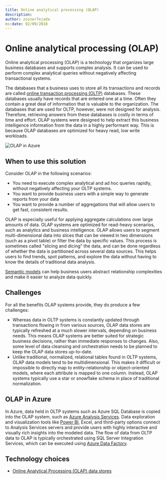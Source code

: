 ```yaml
---
title: Online analytical processing (OLAP)
description: 
author: zoinerTejada
ms:date: 02/09/2018
---
```


# Online analytical processing (OLAP)

Online analytical processing (OLAP) is a technology that organizes large business databases and supports complex analysis. It can be used to perform complex analytical queries without negatively affecting transactional systems.

The databases that a business uses to store all its transactions and records are called [online transaction processing (OLTP)](online-transaction-processing.md) databases. These databases usually have records that are entered one at a time. Often they contain a great deal of information that is valuable to the organization. The databases that are used for OLTP, however, were not designed for analysis. Therefore, retrieving answers from these databases is costly in terms of time and effort. OLAP systems were designed to help extract this business intelligence information from the data in a highly performant way. This is because OLAP databases are optimized for heavy read, low write workloads.

![OLAP in Azure](./images/olap-data-pipeline.png) 

## When to use this solution

Consider OLAP in the following scenarios:

- You need to execute complex analytical and ad hoc queries rapidly, without negatively affecting your OLTP systems. 
- You want to provide business users with a simple way to generate reports from your data
- You want to provide a number of aggregations that will allow users to get fast, consistent results. 

OLAP is especially useful for applying aggregate calculations over large amounts of data. OLAP systems are optimized for read-heavy scenarios, such as analytics and business intelligence. OLAP allows users to segment multi-dimensional data into slices that can be viewed in two dimensions (such as a pivot table) or filter the data by specific values. This process is sometimes called "slicing and dicing" the data, and can be done regardless of whether the data is partitioned across several data sources. This helps users to find trends, spot patterns, and explore the data without having to know the details of traditional data analysis.

[Semantic models](../concepts/semantic-modeling.md) can help business users abstract relationship complexities and make it easier to analyze data quickly.

## Challenges

For all the benefits OLAP systems provide, they do produce a few challenges:

- Whereas data in OLTP systems is constantly updated through transactions flowing in from various sources, OLAP data stores are typically refreshed at a much slower intervals, depending on business needs. This means OLAP systems are better suited for strategic business decisions, rather than immediate responses to changes. Also, some level of data cleansing and orchestration needs to be planned to keep the OLAP data stores up-to-date.
- Unlike traditional, normalized, relational tables found in OLTP systems, OLAP data models tend to be multidimensional. This makes it difficult or impossible to directly map to entity-relationship or object-oriented models, where each attribute is mapped to one column. Instead, OLAP systems typically use a star or snowflake schema in place of traditional normalization.

## OLAP in Azure

In Azure, data held in OLTP systems such as Azure SQL Database is copied into the OLAP system, such as [Azure Analysis Services](/azure/analysis-services/analysis-services-overview). Data exploration and visualization tools like [Power BI](https://powerbi.microsoft.com), Excel, and third-party options connect to Analysis Services servers and provide users with highly interactive and visually rich insights into the modeled data. The flow of data from OLTP data to OLAP is typically orchestrated using SQL Server Integration Services, which can be executed using [Azure Data Factory](/azure/data-factory/concepts-integration-runtime).

## Technology choices

- [Online Analytical Processing (OLAP) data stores](../technology-choices/olap-data-stores.md)

